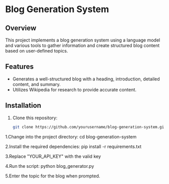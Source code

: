 # Blog Generation System

## Overview
This project implements a blog generation system using a language model and various tools to gather information and create structured blog content based on user-defined topics.

## Features
- Generates a well-structured blog with a heading, introduction, detailed content, and summary.
- Utilizes Wikipedia for research to provide accurate content.

## Installation
1. Clone this repository:
   ```bash
   git clone https://github.com/yourusername/blog-generation-system.git


1.Change into the project directory:
  cd blog-generation-system

2.Install the required dependencies:
  pip install -r requirements.txt

3.Replace "YOUR_API_KEY" with the valid key

4.Run the script:
  python blog_generator.py

5.Enter the topic for the blog when prompted.